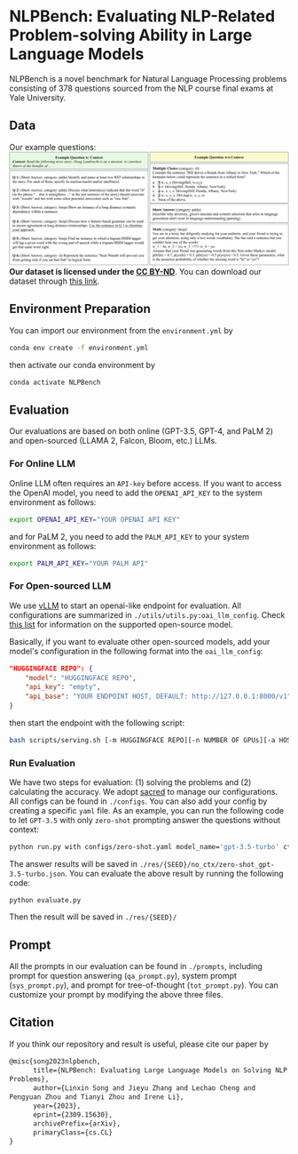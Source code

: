 # NLPBench: Evaluating NLP-Related Problem-solving Ability in Large Language Models


NLPBench is a novel benchmark for Natural Language Processing problems consisting of 378 questions sourced from the NLP course final exams at Yale University. 

## Data
Our example questions:
![Example Questions](assets/q_eg.png)
**Our dataset is licensed under the [CC BY-ND](https://creativecommons.org/licenses/by-nd/4.0/deed.en)**. You can download our dataset through [this link](https://drive.google.com/drive/folders/1haGLwzdZ_fejN7s-nBpDlz8gZPowZSZN?usp=sharing).

## Environment Preparation
You can import our environment from the `environment.yml` by
```bash
conda env create -f environment.yml
```
then activate our conda environment by
```bash
conda activate NLPBench
```

## Evaluation
Our evaluations are based on both online (GPT-3.5, GPT-4, and PaLM 2) and open-sourced (LLAMA 2, Falcon, Bloom, etc.) LLMs.

### For Online LLM
Online LLM often requires an `API-key` before access. If you want to access the OpenAI model, you need to add the `OPENAI_API_KEY` to the system environment as follows:
```bash
export OPENAI_API_KEY="YOUR OPENAI API KEY"
```
and for PaLM 2, you need to add the `PALM_API_KEY` to your system environment as follows:
```bash
export PALM_API_KEY="YOUR PALM API"
```

### For Open-sourced LLM
We use [vLLM](https://github.com/vllm-project/vllm) to start an openai-like endpoint for evaluation. All configurations are summarized in `./utils/utils.py:oai_llm_config`. Check [this list](https://vllm.readthedocs.io/en/latest/models/supported_models.html) for information on the supported open-source model. 

Basically, if you want to evaluate other open-sourced models, add your model's configuration in the following format into the `oai_llm_config`:
```json
"HUGGINGFACE REPO": {
    "model": "HUGGINGFACE REPO",
    "api_key": "empty",
    "api_base": "YOUR ENDPOINT HOST, DEFAULT: http://127.0.0.1:8000/v1",
}
```
then start the endpoint with the following script:
```bash
bash scripts/serving.sh [-m HUGGINGFACE REPO][-n NUMBER OF GPUs][-a HOST ADDRESS, DEFAULT: 127.0.0.1][-p PORT, DEFAULT: 8000]
```

### Run Evaluation
We have two steps for evaluation: (1) solving the problems and (2) calculating the accuracy.
We adopt [sacred](https://github.com/IDSIA/sacred) to manage our configurations. All configs can be found in `./configs`. You can also add your config by creating a specific `yaml` file. As an example, you can run the following code to let `GPT-3.5` with only `zero-shot` prompting answer the questions without context:
```bash
python run.py with configs/zero-shot.yaml model_name='gpt-3.5-turbo' ctx=False
```
The answer results will be saved in `./res/{SEED}/no_ctx/zero-shot_gpt-3.5-turbo.json`.
You can evaluate the above result by running the following code:
```
python evaluate.py
```
Then the result will be saved in `./res/{SEED}/`

## Prompt
All the prompts in our evaluation can be found in `./prompts`, including prompt for question answering (`qa_prompt.py`), system prompt (`sys_prompt.py`), and prompt for tree-of-thought (`tot_prompt.py`). You can customize your prompt by modifying the above three files.

## Citation
If you think our repository and result is useful, please cite our paper by
```
@misc{song2023nlpbench,
      title={NLPBench: Evaluating Large Language Models on Solving NLP Problems}, 
      author={Linxin Song and Jieyu Zhang and Lechao Cheng and Pengyuan Zhou and Tianyi Zhou and Irene Li},
      year={2023},
      eprint={2309.15630},
      archivePrefix={arXiv},
      primaryClass={cs.CL}
}
```